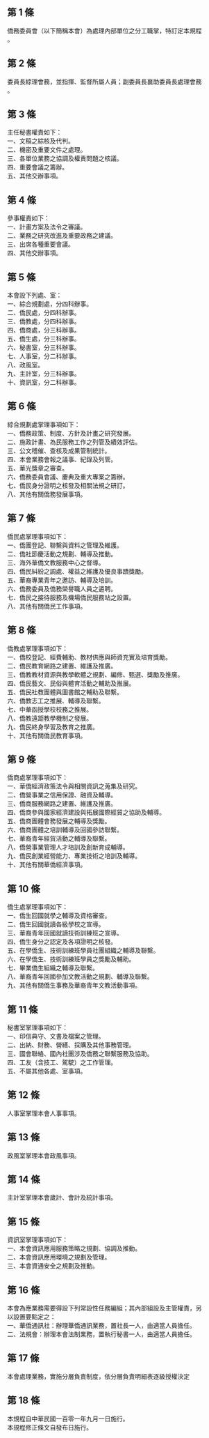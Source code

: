第 1 條
-------
僑務委員會（以下簡稱本會）為處理內部單位之分工職掌，特訂定本規程  
。

第 2 條
-------
委員長綜理會務，並指揮、監督所屬人員；副委員長襄助委員長處理會務  
。

第 3 條
-------
主任秘書權責如下：  
一、文稿之綜核及代判。  
二、機密及重要文件之處理。  
三、各單位業務之協調及權責問題之核議。  
四、重要會議之籌辦。  
五、其他交辦事項。

第 4 條
-------
參事權責如下：  
一、計畫方案及法令之審議。  
二、業務之研究改進及重要政務之建議。  
三、出席各種重要會議。  
四、其他交辦事項。

第 5 條
-------
本會設下列處、室：  
一、綜合規劃處，分四科辦事。  
二、僑民處，分四科辦事。  
三、僑教處，分四科辦事。  
四、僑商處，分三科辦事。  
五、僑生處，分三科辦事。  
六、秘書室，分三科辦事。  
七、人事室，分二科辦事。  
八、政風室。  
九、主計室，分三科辦事。  
十、資訊室，分二科辦事。

第 6 條
-------
綜合規劃處掌理事項如下：  
一、僑務政策、制度、方針及計畫之研究發展。  
二、施政計畫、為民服務工作之列管及績效評估。  
三、公文稽催、查核及成果管制統計。  
四、本會業務會報之議事、紀錄及列管。  
五、華光獎章之審查。  
六、僑務委員會議、慶典及重大專案之籌辦。  
七、僑民身分證明之核發及相關法規之研訂。  
八、其他有關僑務發展事項。

第 7 條
-------
僑民處掌理事項如下：  
一、僑團登記、聯繫與資料之管理及維護。  
二、僑社節慶活動之規劃、輔導及推動。  
三、海外華僑文教服務中心之督導。  
四、僑民糾紛之調處、權益之維護及優良事蹟獎勵。  
五、華裔專業青年之邀訪、輔導及培訓。  
六、僑務委員及僑務榮譽職人員之遴聘。  
七、僑民之接待服務及機場僑民服務站之設置。  
八、其他有關僑民工作事項。

第 8 條
-------
僑教處掌理事項如下：  
一、僑校登記、經費輔助、教材供應與師資充實及培育獎勵。  
二、僑民教育網路之建置、維護及推廣。  
三、僑教教材資源與教學軟體之規劃、編修、甄選、獎勵及推廣。  
四、僑民藝文、民俗與體育活動之輔助及推展。  
五、僑民社教團體與圖書館之輔助及聯繫。  
六、僑教志工之推展、輔導及聯繫。  
七、中華函授學校校務之推展。  
八、僑教遠距教學機制之發展。  
九、僑民終身學習及教育之推廣。  
十、其他有關僑民教育事項。

第 9 條
-------
僑商處掌理事項如下：  
一、華僑經濟政策法令與相關資訊之蒐集及研究。  
二、僑營事業之信用保證、融資及輔導。  
三、僑商服務網路之建置、維護及推廣。  
四、僑商參與國家經濟建設與拓展國際經貿之協助及輔導。  
五、僑商團體會務發展之輔導及獎勵。  
六、僑商團體之培訓輔導及回國參訪聯繫。  
七、華裔青年經貿活動之輔導及聯繫。  
八、僑營事業管理人才培訓及創新育成輔導。  
九、僑民創業經營能力、專業技術之培訓及輔導。  
十、其他有關華僑經濟事項。

第 10 條
--------
僑生處掌理事項如下：  
一、僑生回國就學之輔導及資格審查。  
二、僑生回國就讀各級學校之宣導。  
三、華裔青年回國就讀技術訓練班之宣導。  
四、僑生身分之認定及各項證明之核發。  
五、在學僑生、技術訓練班學員社團組織之輔導及聯繫。  
六、在學僑生、技術訓練班學員之獎勵及輔助。  
七、畢業僑生組織之輔導及聯繫。  
八、華裔青年回國參加文教活動之規劃、輔導及聯繫。  
九、其他有關僑生事務及華裔青年文教活動事項。

第 11 條
--------
秘書室掌理事項如下：  
一、印信典守、文書及檔案之管理。  
二、出納、財務、營繕、採購及其他事務管理。  
三、國會聯絡、國內社團涉及僑務之聯繫服務及協助。  
四、工友（含技工、駕駛）之工作管理。  
五、不屬其他各處、室事項。

第 12 條
--------
人事室掌理本會人事事項。

第 13 條
--------
政風室掌理本會政風事項。

第 14 條
--------
主計室掌理本會歲計、會計及統計事項。

第 15 條
--------
資訊室掌理事項如下：  
一、本會資訊應用服務策略之規劃、協調及推動。  
二、本會資訊應用環境之規劃及管理。  
三、本會資通安全之規劃及推動。

第 16 條
--------
本會為應業務需要得設下列常設性任務編組；其內部組設及主管權責，另  
以設置要點定之：  
一、華僑通訊社：辦理華僑通訊業務，置社長一人，由適當人員擔任。  
二、法規會：辦理本會法制業務，置執行秘書一人，由適當人員擔任。

第 17 條
--------
本會處理業務，實施分層負責制度，依分層負責明細表逐級授權決定

第 18 條
--------
本規程自中華民國一百零一年九月一日施行。  
本規程修正條文自發布日施行。

